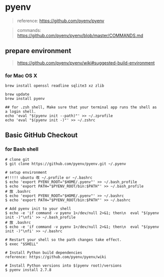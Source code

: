 # pyenv
> reference: https://github.com/pyenv/pyenv

> commands: https://github.com/pyenv/pyenv/blob/master/COMMANDS.md

## prepare environment
> https://github.com/pyenv/pyenv/wiki#suggested-build-environment

### for Mac OS X
```
brew install openssl readline sqlite3 xz zlib

brew update
brew install pyenv

## for .zsh shell, Make sure that your terminal app runs the shell as a login shell.
echo 'eval "$(pyenv init --path)"' >> ~/.zprofile
echo 'eval "$(pyenv init -)"' >> ~/.zshrc
```

## Basic GitHub Checkout
### for Bash shell
```
# clone git
$ git clone https://github.com/pyenv/pyenv.git ~/.pyenv

# setup environment
#!!!!! ubuntu 改 ~/.profile or ~/.bashrc
$ echo 'export PYENV_ROOT="$HOME/.pyenv"' >> ~/.bash_profile
$ echo 'export PATH="$PYENV_ROOT/bin:$PATH"' >> ~/.bash_profile
# 放 .bashrc
$ echo 'export PYENV_ROOT="$HOME/.pyenv"' >> ~/.bashrc
$ echo 'export PATH="$PYENV_ROOT/bin:$PATH"' >> ~/.bashrc

# Add pyenv init to your shell
$ echo -e 'if command -v pyenv 1>/dev/null 2>&1; then\n  eval "$(pyenv init -)"\nfi' >> ~/.bash_profile
# 放 .bashrc
$ echo -e 'if command -v pyenv 1>/dev/null 2>&1; then\n  eval "$(pyenv init -)"\nfi' >> ~/.bashrc

# Restart your shell so the path changes take effect.
$ exec "$SHELL"

# Install Python build dependencies
reference: https://github.com/pyenv/pyenv/wiki

# Install Python versions into $(pyenv root)/versions
$ pyenv install 2.7.8
```



